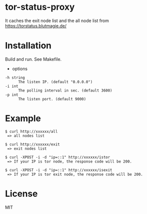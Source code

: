 # tor-status-proxy

It caches the exit node list and the all node list from https://torstatus.blutmagie.de/

# Installation

Build and run. See Makefile.

* options

```
-h string
      The listen IP. (default "0.0.0.0")
-i int
      The polling interval in sec. (default 3600)
-p int
      The listen port. (default 9000)
```

# Example

```
$ curl http://xxxxxx/all
 => all nodes list

$ curl http://xxxxxx/exit
 => exit nodes list

$ curl -XPOST -i -d "ip=::1" http://xxxxxx/istor
 => If your IP is tor node, the response code will be 200.

$ curl -XPOST -i -d "ip=::1" http://xxxxxx/isexit
 => If your IP is tor exit node, the response code will be 200.
```

# License

MIT
